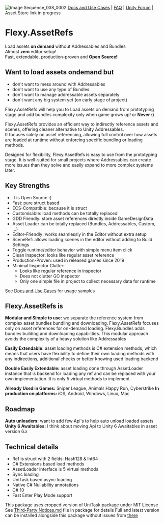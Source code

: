 ﻿![Image Sequence_038_0002](https://github.com/user-attachments/assets/792efb83-33db-4c8c-8e92-2c8e5a363522)
[Docs and Use Cases](Documentation.md)
| [FAQ](FAQ.md)
| [Unity Forum](https://discussions.unity.com/t/flexy-assetrefs-v5-0-0-released/1605799) 
| Asset Store link in progress 

**Flexy.AssetRefs**
===================

Load assets **on demand** without Addressables and Bundles  
Almost **zero** editor setup!  
Fast, extendable, production-proven and **Open Source!**

**Want to load assets ondemand but**
-----------------------
- don't want to mess around with Addressables
- don't want to use any type of Bundles
- don't want to manage addressable assets separately
- don't want any big system yet (on early stage of project)

Flexy.AssetRefs will help you to Load assets on demand from prototyping stage and add bundles 
complexity only when game grows up! or **Never :)**

Flexy.AssetRefs provides an efficient way to indirectly reference assets and scenes, offering 
cleaner alternative to Unity Addressables.  
It focuses solely on asset referencing, allowing full control over 
how assets are loaded at runtime without enforcing specific bundling or loading methods.

Designed for flexibility, Flexy.AssetRefs is easy to use from the prototyping stage. 
It is well-suited for small projects where Addressables can create more issues than they solve and easily expand to 
more complex systems later.

**Key Strengths**
------------------
- It is Open Source :)
- Fast: pure struct based 
- ECS-Compatible: because it is struct
- Customisable: load methods can be totally replaced 
- GDD Friendly: store asset references directly inside GameDesignData
- Asset Loader can be totally replaced (Bundles, Addressables, Custom, ...)
- Editor-Friendly: works seamlessly in the Editor without extra setup
- SceneRef: allows loading scenes in the editor without adding to Build Settings
- Toggle runtime/editor behavior with simple menu item click
- Clean Inspector: looks like regular asset reference
- Production-Proven: used in released games since 2019
- Minimal Inspector Clutter:
  - Looks like regular reference in inspector
  - Does not clutter GO inspector
  - Only one simple file in project to collect necessary data for runtime

See [Docs and Use Cases](Documentation.md) for usage samples   


**Flexy.AssetRefs is**
-----------------------
**Modular and Simple to use:** we separate the reference system from complex asset bundles bundling and downloading. 
Flexy.AssetRefs focuses only on asset references for on-demand loading. Flexy.Bundles adds bundles building 
and downloading capabilities. This modular approach avoids the complexity of a heavy solution like Addressables

**Easily Extendable:** asset loading methods is C# extension methods, which means that users have flexibility to define 
their own loading methods with any indirections, additional checks or better knowing used loading backend

**Double Easily Extendable:** asset loading done through AssetLoader instance that is backend for loading any ref 
and can be replaced with your own implementation. It is only 5 virtual methods to implement 

**Already Used in Games:** Sniper League, Animals Happy Run, Cyberstrike
**In production on platforms:** iOS, Android, Windows, Linux, Mac

**Roadmap**
-----------------------

**Auto unloaders:** want to add few Api's to help auto unload loaded assets    
**Unity 6 Awaitables:** I think about moving Api to Unity 6 Awaitables in asset version 6.x  


**Technical details**
---------------------
- Ref is struct with 2 fields: Hash128 & Int64
- C# Extensions based load methods
- AssetLoader interface is 5 virtual methods
- Sync loading 
- UniTask based async loading 
- Native C# Nullability annotations
- C# 10
- Fast Enter Play Mode support



This package uses cropped version of UniTask package under MIT License  
See [Third-Party Notices.md](ThirdPartyNotices.md) file in package for details
Full and latest version can be installed alongside this package without issues from [there](https://github.com/Cysharp/UniTask)  